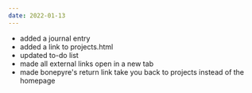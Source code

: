 ```yaml
---
date: 2022-01-13
---
```

* added a journal entry
* added a link to projects.html
* updated to-do list
* made all external links open in a new tab
* made bonepyre's return link take you back to projects instead of
the homepage